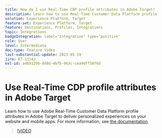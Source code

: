 ```yaml
---
title: How do I use Real-Time CDP profile attributes in Adobe Target?
description: Learn how to use Real-Time Customer Data Platform profile attributes in Adobe Target to deliver personalized experiences on your website and mobile apps.
solution: Experience Platform, Target
feature-set: Experience Platform, Target
feature: Destinations, Profiles, Integrations
topic: Integrations
badgeIntegration: label="Integration" type="positive"
role: User
level: Intermediate
doc-type: Feature Video
last-substantial-update: 2023-05-19
jira: KT-13142
exl-id: a469129b-0d8d-4bfb-963c-cea9dff58f6d
---
```

# Use Real-Time CDP profile attributes in Adobe Target

Learn how to use Adobe Real-Time Customer Data Platform profile attributes in Adobe Target to deliver personalized experiences on your website and mobile apps. For more information, see [the documentation](https://experienceleague.adobe.com/docs/target/using/integrate/integrating-with-rtcdp.html). 

>[!VIDEO](https://video.tv.adobe.com/v/3419318/?learn=on)
